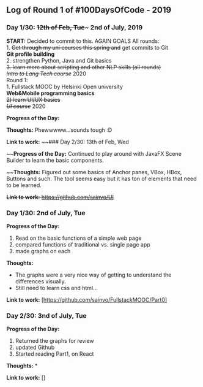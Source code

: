 
## Log of Round 1 of #100DaysOfCode - 2019

### Day 1/30: ~~12th of Feb, Tue~~~ 2nd of July, 2019

**START:** Decided to commit to this. AGAIN
                GOALS 
                All rounds: <br/>
                1. ~~Get through my uni courses this spring and~~ get commits to Git <br/>
                  **Git profile building**<br/>
                2. strengthen Python, Java and Git basics<br/>
                ~~3. learn more about scripting and other NLP skills (all rounds)<br/>
                        *Intro to Lang Tech course*~~ 2020<br/>
                Round 1:<br/>
                1. Fullstack MOOC by Helsinki Open university<br/>
                  **Web&Mobile programming basics**<br/>
               ~~2) learn UI/UX basics <br/>
                        *UI course*~~ 2020<br/>
                
                        
**Progress of the Day:**                        
                            
**Thoughts:** Phewwwww...sounds tough :D

**Link to work:** 
~~### Day 2/30: 13th of Feb, Wed
                        
~~**Progress of the Day:** Continued to play around with JaxaFX Scene Builder to learn the basic components.                       
                            
~~**Thoughts:** Figured out some basics of Anchor panes, VBox, HBox, Buttons and such. The tool seems easy but it has ton of elements that need to be learned.

~~**Link to work:** https://github.com/sainvo/UI~~

### Day 1/30: 2nd of July, Tue
                        
**Progress of the Day:** 
1. Read on the basic functions of a simple web page
2. compared functions of traditional vs. single page app
3. made graphs on each                    
                            
**Thoughts:** 
* The graphs were a very nice way of getting to understand the differences visually. 
* Still need to learn css and html... 

**Link to work:** [https://github.com/sainvo/FullstackMOOC/Part0]

### Day 2/30: 3nd of July, Tue
                        
**Progress of the Day:** 
1. Returned the graphs for review 
2. updated Github 
3. Started reading Part1, on React
                            
**Thoughts:** 
* 

**Link to work:** []
